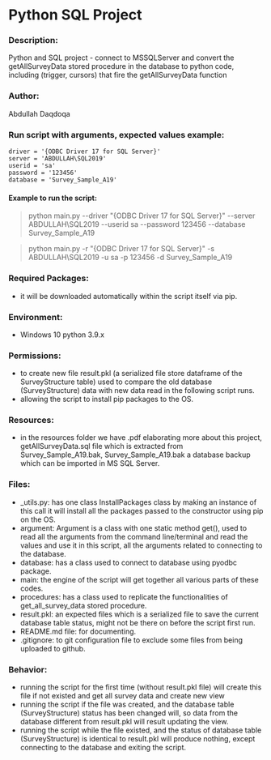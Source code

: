 # Python SQL Project

### Description:
Python and SQL project - connect to MSSQLServer and convert the getAllSurveyData stored procedure in the database to python code, 
including (trigger, cursors) that fire the getAllSurveyData function



### Author: 
Abdullah Daqdoqa



### Run script with arguments, expected values example:

    driver = '{ODBC Driver 17 for SQL Server}'
    server = 'ABDULLAH\SQL2019'
    userid = 'sa'
    password = '123456'
    database = 'Survey_Sample_A19'

#### Example to run the script: 
> python main.py --driver "{ODBC Driver 17 for SQL Server}" --server ABDULLAH\SQL2019 --userid sa --password 123456 --database Survey_Sample_A19

> python main.py -r "{ODBC Driver 17 for SQL Server}" -s ABDULLAH\SQL2019 -u sa -p 123456 -d Survey_Sample_A19



### Required Packages:
- it will be downloaded automatically within the script itself via pip.



### Environment:
- Windows 10 python 3.9.x



### Permissions:
- to create new file result.pkl (a serialized file store dataframe of the SurveyStructure table) 
      used to compare the old database (SurveyStructure) data with new data read in the following script runs.
- allowing the script to install pip packages to the OS.



### Resources:
- in the resources folder we have .pdf elaborating more about this project, 
    getAllSurveyData.sql file which is extracted from Survey_Sample_A19.bak,
    Survey_Sample_A19.bak a database backup which can be imported in MS SQL Server.



### Files:
- _utils.py: has one class InstallPackages class by making an instance of this call it will install all the packages passed 
        to the constructor using pip on the OS.
- argument: Argument is a class with one static method get(), used to read all the arguments from the command line/terminal 
        and read the values and use it in this script, all the arguments related to connecting to the database.
- database: has a class used to connect to database using pyodbc package.
- main: the engine of the script will get together all various parts of these codes.
- procedures: has a class used to replicate the functionalities of get_all_survey_data stored procedure.
- result.pkl: an expected files which is a serialized file to save the current database table status, 
        might not be there on before the script first run.
- README.md file: for documenting.
- .gitignore: to git configuration file to exclude some files from being uploaded to github.




### Behavior:
- running the script for the first time (without result.pkl file) will create this file if not existed and get all survey data and create new view
- running the script if the file was created, and the database table (SurveyStructure) status has been changed will, so data 
        from the database different from result.pkl will result updating the view.
- running the script while the file existed, and the status of database table (SurveyStructure) is identical to result.pkl will produce nothing,
        except connecting to the database and exiting the script.
